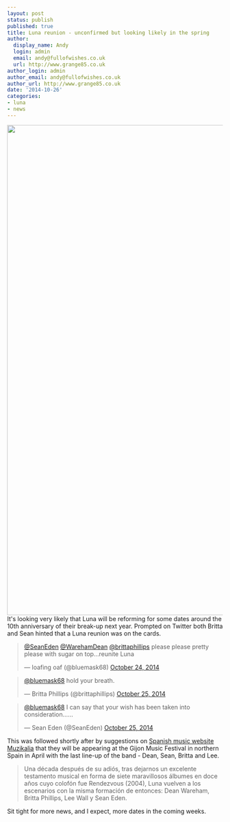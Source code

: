 ```yaml
---
layout: post
status: publish
published: true
title: Luna reunion - unconfirmed but looking likely in the spring
author:
  display_name: Andy
  login: admin
  email: andy@fullofwishes.co.uk
  url: http://www.grange85.co.uk
author_login: admin
author_email: andy@fullofwishes.co.uk
author_url: http://www.grange85.co.uk
date: '2014-10-26'
categories:
- luna
- news
---
```

<p><img src="https://media.fullofwishes.co.uk/02-luna/pictures/luna_promo_2001_b.jpg" width="1430" height="1144" class="aligncenter" /><br />
It's looking very likely that Luna will be reforming for some dates around the 10th anniversary of their break-up next year. Prompted on Twitter both Britta and Sean hinted that a Luna reunion was on the cards.</p>
<blockquote class="twitter-tweet" lang="en" data-conversation="none"><p><a href="https://twitter.com/SeanEden">@SeanEden</a> <a href="https://twitter.com/WarehamDean">@WarehamDean</a> <a href="https://twitter.com/brittaphillips">@brittaphillips</a> &#10;&#10;please please pretty please with sugar on top...reunite Luna</p>
<p>&mdash; loafing oaf (@bluemask68) <a href="https://twitter.com/bluemask68/status/525778552600662016">October 24, 2014</a></p></blockquote>
<blockquote class="twitter-tweet" lang="en" data-conversation="none"><p><a href="https://twitter.com/bluemask68">@bluemask68</a> hold your breath.</p>
<p>&mdash; Britta Phillips (@brittaphillips) <a href="https://twitter.com/brittaphillips/status/526038073453203458">October 25, 2014</a></p></blockquote>
<blockquote class="twitter-tweet" lang="en" data-conversation="none"><p><a href="https://twitter.com/bluemask68">@bluemask68</a> I can say that your wish has been taken into consideration......</p>
<p>&mdash; Sean Eden (@SeanEden) <a href="https://twitter.com/SeanEden/status/526041936428560384">October 25, 2014</a></p></blockquote>
<p>This was followed shortly after by suggestions on <a href="http://muzikalia.com/noticias_leer.php/18942/el-regreso-de-luna">Spanish music website Muzikalia</a> that they will be appearing at the Gijon Music Festival in northern Spain in April with the last line-up of the band - Dean, Sean, Britta and Lee.</p>
<blockquote><p>Una década después de su adiós, tras dejarnos un excelente testamento musical en forma de siete maravillosos álbumes en doce años cuyo colofón fue Rendezvous (2004), Luna vuelven a los escenarios con la misma formación de entonces: Dean Wareham, Britta Phillips, Lee Wall y Sean Eden. </p></blockquote>
<p>Sit tight for more news, and I expect, more dates in the coming weeks.</p>
